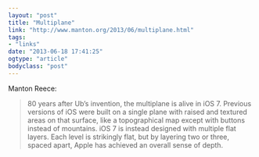 ```yaml
---
layout: "post"
title: "Multiplane"
link: "http://www.manton.org/2013/06/multiplane.html"
tags: 
- "links"
date: "2013-06-18 17:41:25"
ogtype: "article"
bodyclass: "post"
---
```


Manton Reece:

> 80 years after Ub’s invention, the multiplane is alive in iOS 7. Previous versions of iOS were built on a single plane with raised and textured areas on that surface, like a topographical map except with buttons instead of mountains. iOS 7 is instead designed with multiple flat layers. Each level is strikingly flat, but by layering two or three, spaced apart, Apple has achieved an overall sense of depth.